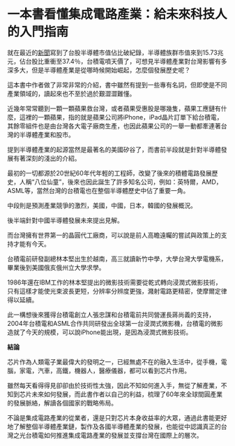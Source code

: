 # 一本書看懂集成電路產業：給未來科技人的入門指南

就在最近的[新聞](https://ctee.com.tw/news/stock/308464.html)寫到了台股半導體市值佔比破紀錄，半導體族群市值來到15.73兆元，佔台股比重衝至37.4％，台積電噴天價了，可想見半導體產業對台灣影響有多深多大，但是半導體產業是從哪時候開始崛起，怎麼個發展歷史呢？

這本書中作者做了非常非常的介紹，書中雖然有提到一些專有名詞，但即使是不同產業領域的，讀起來也不至於過於艱澀澀難懂。

近幾年常常聽到一顆一顆蘋果救台灣，或者蘋果受惠股是哪幾隻，蘋果工應鏈有什麼，這裡的一顆蘋果，指的就是蘋果公司將iPhone，iPad晶片訂單下給台積電，其餘零組件也是由台灣各大電子廠商生產，也因此蘋果公司的一舉一動都牽連著台灣的半導體產業和股市。

提到半導體產業的起源當然是最著名的美國矽谷了，而書前半段就是針對半導體發展有著深刻的淺出的介紹。

最初的一切都源於20世紀60年代年輕的工程師，改變了後來的積體電路發展歷史，人稱“八位仙童”，後來也因此誕生了許多知名公司，例如：英特爾，AMD，ASML等，當然台灣的台積電也在整個半導體歷史中佔了重要一角。

中段則是預測產業競爭的激烈，美國，中國，日本，韓國的發展概況。

後半端針對中國半導體發展未來提出見解。

而台灣擁有世界第一的晶圓代工廠商，可以說是前人高瞻遠矚的嘗試與政策上的支持才能有今天。

台積電前研發副總林本堅出生於越南，高三就讀新竹中學，大學台灣大學電機系，畢業後到美國俄亥俄州立大學求學。

1986年還在IBM工作的林本堅提出的微影技術需要從乾式轉向浸潤式微影技術，只有這樣才能使光束波長更短，分辨率分辨度更強，濺射電路更精密，使摩爾定律得以延續。

此一構想後來獲得台積電創立人張忠謀和台積電前共同營運長蔣尚義的支持，2004年台積電和ASML合作共同研發出全球第一台浸潤式微影機，台積電的微影造就了今天的規模，可以說iPhone能出現，是因為浸潤式微影技術。

**結論**

芯片作為人類電子業最偉大的發明之一，已經無處不在的融入生活中，從手機，電腦，家電，汽車，高鐵，機器人，醫療儀器，都可以看到芯片作用。

雖然每天看得得見卻卻由於技術性太強，因此不知如何進入手，無從了解產業，不知到芯片未來如何發展，而此書作者以自己的利益，梳理了60年來全球間圓產業的發展脈絡，解讀各個國家的戰略佈局。

不論是集成電路產業的從業者，還是只對芯片本身收益率的大眾，通過此書能更好地了解整個半導體產業鏈，製作及各國半導體產業的發展，也能從中認識真正的台灣之光台積電如何推進集成電路產業的發展並支撐台灣在國際上的層次。

# 
